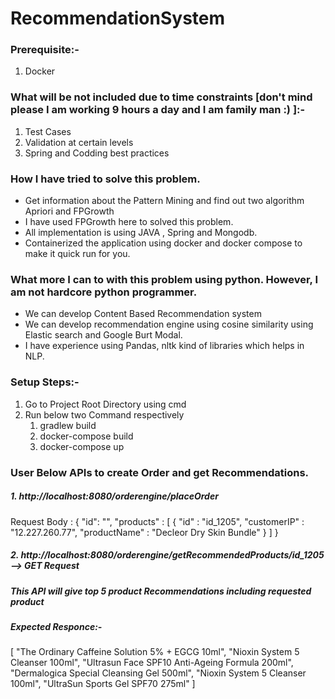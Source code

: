 # RecommendationSystem

### Prerequisite:-
1. Docker

### What will be not included due to time constraints [don't mind please I am working 9 hours a day and I am family man :) ]:-
1. Test Cases
2. Validation at certain levels
3. Spring and Codding best practices

### How I have tried to solve this problem.
- Get information about the Pattern Mining and find out two algorithm Apriori and FPGrowth
- I have used FPGrowth here to solved this problem.
- All implementation is using JAVA , Spring and Mongodb.
- Containerized the application using docker and docker compose to make it quick run for you.

### What more I can to with this problem using python. However, I am not hardcore python programmer.
- We can develop Content Based Recommendation system
- We can develop recommendation engine using cosine similarity using Elastic search and Google Burt Modal.
- I have experience using Pandas, nltk kind of libraries which helps in NLP.

### Setup Steps:-

1. Go to Project Root Directory using cmd
2. Run below two Command respectively
     1. gradlew build 
     2. docker-compose build   
     3. docker-compose up

### User Below APIs to create Order and get Recommendations.
##### 1. http://localhost:8080/orderengine/placeOrder
 Request Body : 
{
	"id": "",
	"products" : [
		{
			"id" : "id_1205",
			"customerIP" : "12.227.260.77",
			"productName" : "Decleor Dry Skin Bundle"
		}
	]
}

##### 2. http://localhost:8080/orderengine/getRecommendedProducts/id_1205 --> GET Request

##### This API will give top 5 product Recommendations including requested product
 
##### Expected Responce:-
[
    "The Ordinary Caffeine Solution 5% + EGCG 10ml",
    "Nioxin System 5 Cleanser 100ml",
    "Ultrasun Face SPF10 Anti-Ageing Formula 200ml",
    "Dermalogica Special Cleansing Gel 500ml",
    "Nioxin System 5 Cleanser 100ml",
    "UltraSun Sports Gel SPF70 275ml"
]
